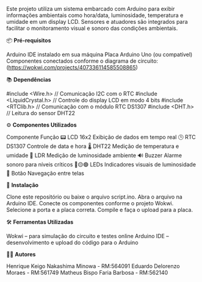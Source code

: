 Este projeto utiliza um sistema embarcado com Arduino para exibir informações ambientais como hora/data, luminosidade, temperatura e umidade em um display LCD. Sensores e atuadores são integrados para facilitar o monitoramento visual e sonoro das condições ambientais.

📦 **Pré-requisitos**

Arduino IDE instalado em sua máquina
Placa Arduino Uno (ou compatível)
Componentes conectados conforme o diagrama de circuito: (https://wokwi.com/projects/407336114585508865)


📚 **Dependências**

#include <Wire.h>             // Comunicação I2C com o RTC
#include <LiquidCrystal.h>    // Controle do display LCD em modo 4 bits
#include <RTClib.h>           // Comunicação com o módulo RTC DS1307
#include <DHT.h>              // Leitura do sensor DHT22


⚙️ **Componentes Utilizados**

Componente	Função
📟 LCD 16x2	Exibição de dados em tempo real
🕒 RTC DS1307	Controle de data e hora
🌡️ DHT22	Medição de temperatura e umidade
🔆 LDR	Medição de luminosidade ambiente
🔊 Buzzer	Alarme sonoro para níveis críticos
🔴🟡🟢 LEDs	Indicadores visuais de luminosidade
🔘 Botão	Navegação entre telas


🚀 **Instalação**

Clone este repositório ou baixe o arquivo script.ino.
Abra o arquivo na Arduino IDE.
Conecte os componentes conforme o projeto Wokwi.
Selecione a porta e a placa correta.
Compile e faça o upload para a placa.


🛠️ **Ferramentas Utilizadas**

Wokwi – para simulação do circuito e testes online
Arduino IDE – desenvolvimento e upload do código para o Arduino


👨‍💻 **Autores**

Henrique Keigo Nakashima Minowa - RM:564091
Eduardo Delorenzo Moraes - RM:561749
Matheus Bispo Faria Barbosa - RM:562140

